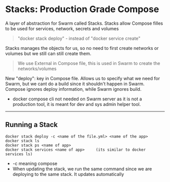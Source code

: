 # Stacks: Production Grade Compose

A layer of abstraction for Swarm called Stacks. Stacks allow Compose filles to be used for services, network, secrets and volumes

> "docker stack deploy" - instead of "docker service create"

Stacks manages the objects for us, so no need to first create networks or volumes but we still can still create them.

> We use External in Compose file, this is used in Swarm to create the networks/volumes 

New "deploy": key in Compose file. Allows us to specify what we need for Swarm, but we cant do a build since it shouldn't happen in Swarm. Compose ignores deploy information, while Swarm ignores build.

- docker compose cli not needed on Swarm server as it is not a production tool, it is meant for dev and sys admin helper tool. 

---

## Running a Stack 

```
docker stack deploy -c <name of the file.yml> <name of the app> 
docker stack ls 
docker stack ps <name of app>
docker stack services <name of app> 	(its similar to docker services ls) 

```
- -c meaning compose 
- When updating the stack, we run the same command since we are deploying to the same stack. It updates automatically


